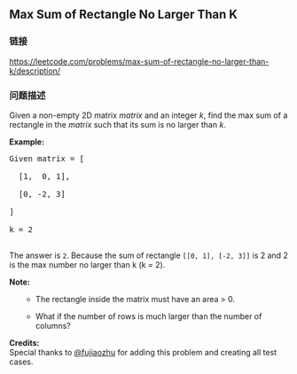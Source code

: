 ## Max Sum of Rectangle No Larger Than K  
### 链接  
https://leetcode.com/problems/max-sum-of-rectangle-no-larger-than-k/description/  
### 问题描述
Given a non-empty 2D matrix *matrix* and an integer *k*, find the max sum of a rectangle in the *matrix* such that its sum is no larger than *k*.

**Example:**<br />
<pre>Given matrix = [
  [1,  0, 1],
  [0, -2, 3]
]
k = 2
</pre>


The answer is `2`. Because the sum of rectangle `[[0, 1], [-2, 3]]` is 2 and 2 is the max number no larger than k (k = 2).

**Note:**<br />
<ol>
- The rectangle inside the matrix must have an area > 0.
- What if the number of rows is much larger than the number of columns?
</ol>


**Credits:**<br />Special thanks to [@fujiaozhu](https://discuss.leetcode.com/user/fujiaozhu) for adding this problem and creating all test cases.
